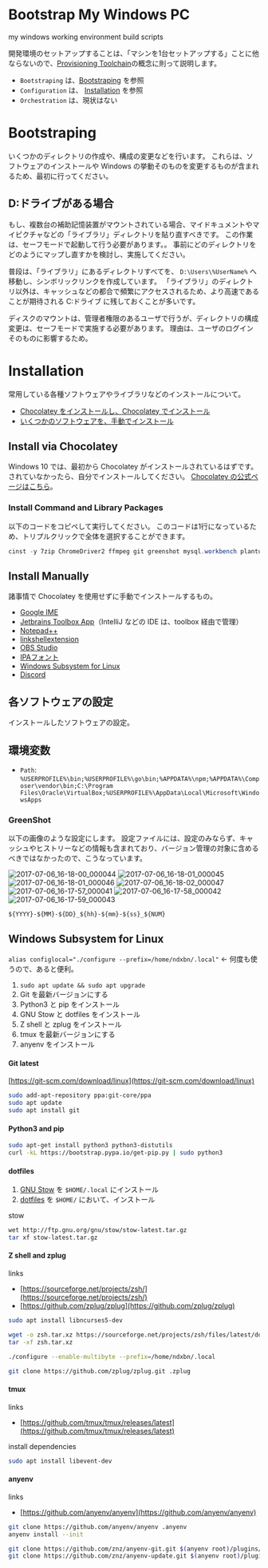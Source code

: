 # Bootstrap My Windows PC
my windows working environment build scripts

開発環境のセットアップすることは、「マシンを1台セットアップする」ことに他ならないので、[Provisioning Toolchain](https://conferences.oreilly.com/velocity/velocity-mar2010/public/schedule/detail/14180)の概念に則って説明します。

- `Bootstraping` は、[Bootstraping](#bootstraping) を参照
- `Configuration` は、 [Installation](#installation) を参照
- `Orchestration` は、現状はない

# Bootstraping
いくつかのディレクトリの作成や、構成の変更などを行います。
これらは、ソフトウェアのインストールや Windows の挙動そのものを変更するものが含まれるため、最初に行ってください。

## D:ドライブがある場合
もし、複数台の補助記憶装置がマウントされている場合、マイドキュメントやマイピクチャなどの「ライブラリ」ディレクトリを貼り直すべきです。
この作業は、セーフモードで起動して行う必要があります。。
事前にどのディレクトリをどのようにマップし直すかを検討し、実施してください。

普段は、「ライブラリ」にあるディレクトリすべてを、 `D:\Users\%UserName%` へ移動し、シンボリックリンクを作成しています。
「ライブラリ」のディレクトリ以外は、キャッシュなどの都合で頻繁にアクセスされるため、より高速であることが期待される C:ドライブ に残しておくことが多いです。

ディスクのマウントは、管理者権限のあるユーザで行うが、ディレクトリの構成変更は、セーフモードで実施する必要があります。
理由は、ユーザのログインそのものに影響するため。

# Installation
常用している各種ソフトウェアやライブラリなどのインストールについて。

- [Chocolatey をインストールし、Chocolatey でインストール](#install-via-chocolatey)
- [いくつかのソフトウェアを、手動でインストール](#install-manually)

## Install via Chocolatey
Windows 10 では、最初から Chocolatey がインストールされているはずです。されていなかったら、自分でインストールしてください。
[Chocolatey の公式ページはこちら](https://chocolatey.org/install)。

### Install Command and Library Packages
以下のコードをコピペして実行してください。
このコードは1行になっているため、トリプルクリックで全体を選択することができます。

```powershell
cinst -y 7zip ChromeDriver2 ffmpeg git greenshot mysql.workbench plantuml sysinternals
```

## Install Manually
諸事情で Chocolatey を使用せずに手動でインストールするもの。

- [Google IME](https://www.google.co.jp/ime/)
- [Jetbrains Toolbox App](https://www.jetbrains.com/toolbox/app/)（IntelliJ などの IDE は、toolbox 経由で管理）
- [Notepad++](https://notepad-plus-plus.org/download/)
- [linkshellextension](http://schinagl.priv.at/nt/hardlinkshellext/hardlinkshellext.html#contact)
- [OBS Studio](https://obsproject.com/)
- [IPAフォント](https://ipafont.ipa.go.jp/old/ipafont/download.html)
- [Windows Subsystem for Linux](https://docs.microsoft.com/ja-jp/windows/wsl/install-win10)
- [Discord](https://discordapp.com/)

## 各ソフトウェアの設定
インストールしたソフトウェアの設定。

## 環境変数

- `Path`: `%USERPROFILE%\bin;%USERPROFILE%\go\bin;%APPDATA%\npm;%APPDATA%\Composer\vendor\bin;C:\Program Files\Oracle\VirtualBox;%USERPROFILE%\AppData\Local\Microsoft\WindowsApps`

### GreenShot
以下の画像のような設定にします。
設定ファイルには、設定のみならず、キャッシュやヒストリーなどの情報も含まれており、バージョン管理の対象に含めるべきではなかったので、こうなっています。

![2017-07-06_16-18-00_000044](https://user-images.githubusercontent.com/2140131/27899813-bd16fd68-6266-11e7-8be6-c6d1a3ca7759.png)
![2017-07-06_16-18-01_000045](https://user-images.githubusercontent.com/2140131/27899815-bd1f0468-6266-11e7-8a1e-03e066817dd4.png)
![2017-07-06_16-18-01_000046](https://user-images.githubusercontent.com/2140131/27899814-bd1ab778-6266-11e7-8328-904da78d991f.png)
![2017-07-06_16-18-02_000047](https://user-images.githubusercontent.com/2140131/27899816-bd35786a-6266-11e7-978f-dc302d86a731.png)
![2017-07-06_16-17-57_000041](https://user-images.githubusercontent.com/2140131/27899817-bd3791c2-6266-11e7-8151-936a6bd6aa97.png)
![2017-07-06_16-17-58_000042](https://user-images.githubusercontent.com/2140131/27899818-bd3a17ee-6266-11e7-9e18-df942ed158d1.png)
![2017-07-06_16-17-59_000043](https://user-images.githubusercontent.com/2140131/27899819-bd3b0dd4-6266-11e7-910c-cecc068a68e0.png)

`${YYYY}-${MM}-${DD}_${hh}-${mm}-${ss}_${NUM}`

## Windows Subsystem for Linux

`alias configlocal="./configure --prefix=/home/ndxbn/.local"` ← 何度も使うので、あると便利。

1. `sudo apt update && sudo apt upgrade`
1. Git を最新バージョンにする
1. Python3 と pip をインストール
1. GNU Stow と dotfiles をインストール
1. Z shell と zplug をインストール
1. tmux を最新バージョンにする
1. anyenv をインストール

#### Git latest

[https://git-scm.com/download/linux](https://git-scm.com/download/linux)

```bash
sudo add-apt-repository ppa:git-core/ppa
sudo apt update
sudo apt install git
```

#### Python3 and pip

```bash
sudo apt-get install python3 python3-distutils
curl -kL https://bootstrap.pypa.io/get-pip.py | sudo python3
```

#### dotfiles

1. [GNU Stow](https://www.gnu.org/software/stow/) を `$HOME/.local` にインストール
1. [dotfiles](https://github.com/ndxbn/dotfiles) を `$HOME/` において、インストール

stow

```bash
wet http://ftp.gnu.org/gnu/stow/stow-latest.tar.gz
tar xf stow-latest.tar.gz
```

#### Z shell and zplug

links

- [https://sourceforge.net/projects/zsh/](https://sourceforge.net/projects/zsh/)
- [https://github.com/zplug/zplug](https://github.com/zplug/zplug)

```bash
sudo apt install libncurses5-dev
```

```bash
wget -o zsh.tar.xz https://sourceforge.net/projects/zsh/files/latest/download
tar -xf zsh.tar.xz
```

```bash
./configure --enable-multibyte --prefix=/home/ndxbn/.local
```

```bash
git clone https://github.com/zplug/zplug.git .zplug
```

#### tmux

links

- [https://github.com/tmux/tmux/releases/latest](https://github.com/tmux/tmux/releases/latest)

install dependencies

```bash
sudo apt install libevent-dev
```

#### anyenv

links

- [https://github.com/anyenv/anyenv](https://github.com/anyenv/anyenv)

```bash
git clone https://github.com/anyenv/anyenv .anyenv
anyenv install --init

git clone https://github.com/znz/anyenv-git.git $(anyenv root)/plugins/anyenv-git
git clone https://github.com/znz/anyenv-update.git $(anyenv root)/plugins/anyenv-update
```
